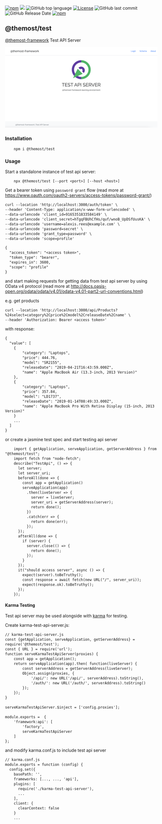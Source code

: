 [![npm](https://img.shields.io/npm/v/@themost%2Ftest.svg)](https://www.npmjs.com/package/@themost%2Ftest)
![](https://github.com/themost-framework/themost-test/workflows/test/badge.svg) 
![GitHub top language](https://img.shields.io/github/languages/top/themost-framework/test)
[![License](https://img.shields.io/npm/l/@themost/test)](https://github.com/themost-framework/test/blob/master/LICENSE)
![GitHub last commit](https://img.shields.io/github/last-commit/themost-framework/test)
![GitHub Release Date](https://img.shields.io/github/release-date/themost-framework/test)
[![npm](https://img.shields.io/npm/dw/@themost/test)](https://www.npmjs.com/package/@themost%2Ftest)

## @themost/test
[@themost-framework](https://github.com/themost-framework) Test API Server

![Test API Server](./server/assets/img/screenshot1.png)

### Installation

        npm i @themost/test
        
### Usage

Start a standalone instance of test api server:

        npx @themost/test [--port <port>] [--host <host>]

Get a bearer token using `password grant` flow (read more at https://www.oauth.com/oauth2-servers/access-tokens/password-grant/)

    curl --location 'http://localhost:3000/auth/token' \
    --header 'Content-Type: application/x-www-form-urlencoded' \
    --data-urlencode 'client_id=9165351833584149' \
    --data-urlencode 'client_secret=hTgqFBUhCfHs/quf/wnoB_UpDSfUusKA' \
    --data-urlencode 'username=alexis.rees@example.com' \
    --data-urlencode 'password=secret' \
    --data-urlencode 'grant_type=password' \
    --data-urlencode 'scope=profile'

>   
    {
      "access_token": "<access token>",
      "token_type": "bearer",
      "expires_in": 3600,
      "scope": "profile"
    }

and start making requests for getting data from test api server by using OData v4 protocol 
(read more at http://docs.oasis-open.org/odata/odata/v4.01/odata-v4.01-part2-url-conventions.html)

e.g. get products

    curl --location 'http://localhost:3000/api/Products?%24select=category%2Cprice%2Cmodel%2CreleaseDate%2Cname' \
    --header 'Authorization: Bearer <access token>'

with response:

    {
      "value": [
        {
            "category": "Laptops",
            "price": 444.76,
            "model": "SR2155",
            "releaseDate": "2019-04-21T16:43:59.000Z",
            "name": "Apple MacBook Air (13.3-inch, 2013 Version)"
        },
        {
            "category": "Laptops",
            "price": 357.84,
            "model": "LD1737",
            "releaseDate": "2019-01-14T08:49:33.000Z",
            "name": "Apple MacBook Pro With Retina Display (15-inch, 2013 Version)"
        }
        ...
      ]
    }

or create a jasmine test spec and start testing api server

        import { getApplication, serveApplication, getServerAddress } from "@themost/test";
        import fetch from "node-fetch";
        describe("TestApi", () => {
          let server;
          let server_uri;
          beforeAll(done => {
            const app = getApplication()
            serveApplication(app)
              .then(liveServer => {
                server = liveServer;
                server_uri = getServerAddress(server);
                return done();
              })
              .catch(err => {
                return done(err);
              });
          });
          afterAll(done => {
            if (server) {
              server.close(() => {
                return done();
              });
            }
          });
          it("should access server", async () => {
            expect(server).toBeTruthy();
            const response = await fetch(new URL("/", server_uri));
            expect(response.ok).toBeTruthy();
          });
        });

#### Karma Testing

Test api server may be used alongside with [karma](https://github.com/karma-runner/karma) for testing.

Create karma-test-api-server.js:

    // karma-test-api-server.js
    const {getApplication, serveApplication, getServerAddress} = require('@themost/test');
    const { URL } = require('url');
    function serveKarmaTestApiServer(proxies) {
        const app = getApplication();
        return serveApplication(app).then( function(liveServer) {
            const serverAddress = getServerAddress(liveServer);
            Object.assign(proxies, {
                '/api/': new URL('/api/', serverAddress).toString(),
                '/auth/': new URL('/auth/', serverAddress).toString()
            });
        });
    }
    
    serveKarmaTestApiServer.$inject = ['config.proxies'];
    
    module.exports =  {
        'framework:api': [
            'factory',
            serveKarmaTestApiServer
        ]
    };

and modify karma.conf.js to include test api server

    // karma.conf.js
    module.exports = function (config) {
      config.set({
        basePath: '',
        frameworks: [..., ..., 'api'],
        plugins: [
          require('./karma-test-api-server'),
          ...
        ],
        client: {
          clearContext: false
        }
        ...
        
